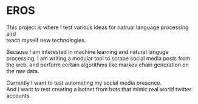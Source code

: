 # EROS
This project is where I test various ideas for natrual language processing and  
teach myself new technologies.

Because I am interested in machine learning and natural languge processing, 
I am writing a modular tool to scrape social media posts from the web, 
and perform certain algorithms like markov chain generation on the raw data.

Currently I want to test automating my social media presence.  
And I want to test creating a botnet from bots that mimic real world twitter accounts.  
